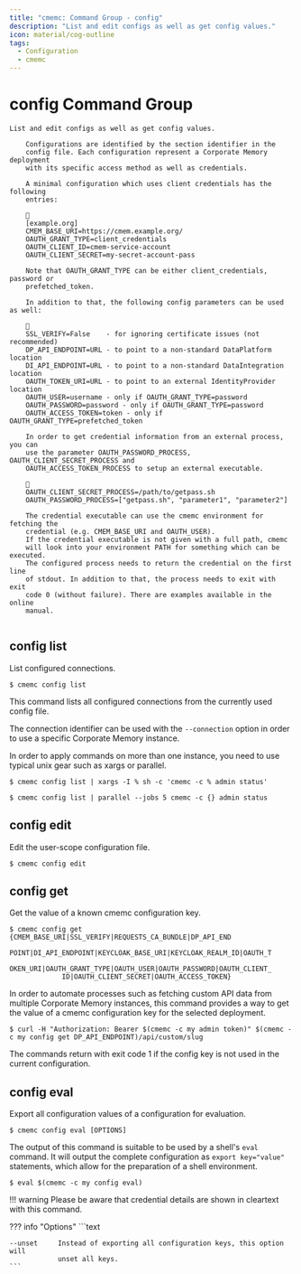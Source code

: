 ```yaml
---
title: "cmemc: Command Group - config"
description: "List and edit configs as well as get config values."
icon: material/cog-outline
tags:
  - Configuration
  - cmemc
---
```

# config Command Group
<!-- This file was generated - DO NOT CHANGE IT MANUALLY -->

```text
List and edit configs as well as get config values.

    Configurations are identified by the section identifier in the
    config file. Each configuration represent a Corporate Memory deployment
    with its specific access method as well as credentials.

    A minimal configuration which uses client credentials has the following
    entries:

    
    [example.org]
    CMEM_BASE_URI=https://cmem.example.org/
    OAUTH_GRANT_TYPE=client_credentials
    OAUTH_CLIENT_ID=cmem-service-account
    OAUTH_CLIENT_SECRET=my-secret-account-pass

    Note that OAUTH_GRANT_TYPE can be either client_credentials, password or
    prefetched_token.

    In addition to that, the following config parameters can be used as well:

    
    SSL_VERIFY=False    - for ignoring certificate issues (not recommended)
    DP_API_ENDPOINT=URL - to point to a non-standard DataPlatform location
    DI_API_ENDPOINT=URL - to point to a non-standard DataIntegration location
    OAUTH_TOKEN_URI=URL - to point to an external IdentityProvider location
    OAUTH_USER=username - only if OAUTH_GRANT_TYPE=password
    OAUTH_PASSWORD=password - only if OAUTH_GRANT_TYPE=password
    OAUTH_ACCESS_TOKEN=token - only if OAUTH_GRANT_TYPE=prefetched_token

    In order to get credential information from an external process, you can
    use the parameter OAUTH_PASSWORD_PROCESS, OAUTH_CLIENT_SECRET_PROCESS and
    OAUTH_ACCESS_TOKEN_PROCESS to setup an external executable.

    
    OAUTH_CLIENT_SECRET_PROCESS=/path/to/getpass.sh
    OAUTH_PASSWORD_PROCESS=["getpass.sh", "parameter1", "parameter2"]

    The credential executable can use the cmemc environment for fetching the
    credential (e.g. CMEM_BASE_URI and OAUTH_USER).
    If the credential executable is not given with a full path, cmemc
    will look into your environment PATH for something which can be executed.
    The configured process needs to return the credential on the first line
    of stdout. In addition to that, the process needs to exit with exit
    code 0 (without failure). There are examples available in the online
    manual.
    
```

## config list

List configured connections.

```shell-session title="Usage"
$ cmemc config list
```




This command lists all configured connections from the currently used config file.

The connection identifier can be used with the `--connection` option in order to use a specific Corporate Memory instance.

In order to apply commands on more than one instance, you need to use typical unix gear such as xargs or parallel.

```shell-session title="Example"
$ cmemc config list | xargs -I % sh -c 'cmemc -c % admin status'
```


```shell-session title="Example"
$ cmemc config list | parallel --jobs 5 cmemc -c {} admin status
```




## config edit

Edit the user-scope configuration file.

```shell-session title="Usage"
$ cmemc config edit
```





## config get

Get the value of a known cmemc configuration key.

```shell-session title="Usage"
$ cmemc config get {CMEM_BASE_URI|SSL_VERIFY|REQUESTS_CA_BUNDLE|DP_API_END
             POINT|DI_API_ENDPOINT|KEYCLOAK_BASE_URI|KEYCLOAK_REALM_ID|OAUTH_T
             OKEN_URI|OAUTH_GRANT_TYPE|OAUTH_USER|OAUTH_PASSWORD|OAUTH_CLIENT_
             ID|OAUTH_CLIENT_SECRET|OAUTH_ACCESS_TOKEN}
```




In order to automate processes such as fetching custom API data from multiple Corporate Memory instances, this command provides a way to get the value of a cmemc configuration key for the selected deployment.

```shell-session title="Example"
$ curl -H "Authorization: Bearer $(cmemc -c my admin token)" $(cmemc -c my config get DP_API_ENDPOINT)/api/custom/slug
```


The commands return with exit code 1 if the config key is not used in the current configuration.



## config eval

Export all configuration values of a configuration for evaluation.

```shell-session title="Usage"
$ cmemc config eval [OPTIONS]
```




The output of this command is suitable to be used by a shell's `eval` command. It will output the complete configuration as `export key="value"` statements, which allow for the preparation of a shell environment.

```shell-session title="Example"
$ eval $(cmemc -c my config eval)
```


!!! warning
    Please be aware that credential details are shown in cleartext with this command.




??? info "Options"
    ```text

    --unset     Instead of exporting all configuration keys, this option will
                unset all keys.
    ```

